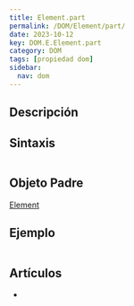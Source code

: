 ```yaml
---
title: Element.part
permalink: /DOM/Element/part/
date: 2023-10-12
key: DOM.E.Element.part
category: DOM
tags: [propiedad dom]
sidebar:
  nav: dom
---
```


## Descripción


## Sintaxis


```javascript

```


## Objeto Padre


[Element](https://www.w3api.com/DOM/Element/)


## Ejemplo


```javascript

```


## Artículos

- 
